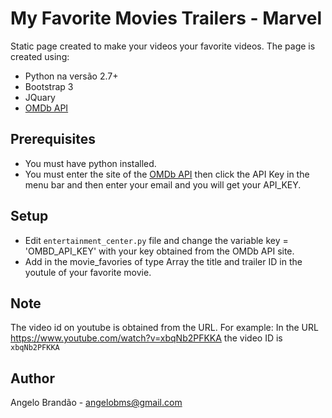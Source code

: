 # My Favorite Movies Trailers - Marvel

Static page created to make your videos your favorite videos. The page is created using:	

+ Python na versão 2.7+
+ Bootstrap 3 
+ JQuary
+ [OMDb API](http://www.omdbapi.com/)


## Prerequisites

+ You must have python installed.
+ You must enter the site of the [OMDb API](http://www.omdbapi.com/) then click the API Key in the menu bar and then enter your email and you will get your API_KEY.


## Setup

+ Edit ```entertainment_center.py``` file and change the variable key = 'OMBD_API_KEY' with your key obtained from the OMDb API site.
+ Add in the movie_favories of type Array the title and trailer ID in the youtule of your favorite movie.


## Note
The video id on youtube is obtained from the URL. For example: In the URL https://www.youtube.com/watch?v=xbqNb2PFKKA the video ID is ```xbqNb2PFKKA```


## Author
Angelo Brandão - angelobms@gmail.com

